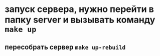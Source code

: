 # запуск сервера, нужно перейти в папку server и вызывать команду ``` make up ```
## пересобрать сервер ``` make up-rebuild ```